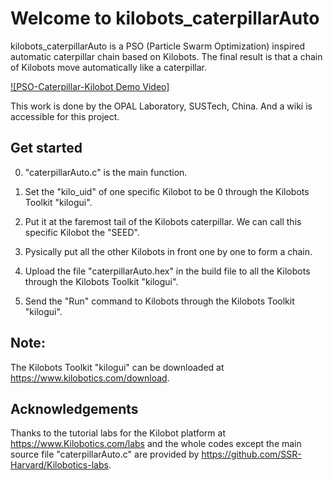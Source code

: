 # Welcome to kilobots_caterpillarAuto

kilobots_caterpillarAuto is a PSO (Particle Swarm Optimization) inspired automatic caterpillar chain based on Kilobots. The final result is that a chain of Kilobots move automatically like a caterpillar.

[![PSO-Caterpillar-Kilobot Demo Video]](https://www.youtube.com/watch?v=n_EGaZvJwH)

This work is done by the OPAL Laboratory, SUSTech, China. And a wiki is accessible for this project.


## Get started

0. "caterpillarAuto.c" is the main function.

1. Set the "kilo_uid" of one specific Kilobot to be 0 through the Kilobots Toolkit "kilogui". 

2. Put it at the faremost tail of the Kilobots caterpillar. We can call this specific Kilobot the "SEED".

3. Pysically put all the other Kilobots in front one by one to form a chain.

4. Upload the file "caterpillarAuto.hex" in the build file to all the Kilobots through the Kilobots Toolkit "kilogui". 

5. Send the "Run" command to Kilobots through the Kilobots Toolkit "kilogui".

## Note:
The Kilobots Toolkit "kilogui" can be downloaded at https://www.kilobotics.com/download.


## Acknowledgements

Thanks to the tutorial labs for the Kilobot platform at https://www.Kilobotics.com/labs and the whole codes except the main source file "caterpillarAuto.c" are provided by https://github.com/SSR-Harvard/Kilobotics-labs.
